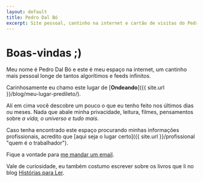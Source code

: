 ```yaml
---
layout: default
title: Pedro Dal Bó
excerpt: Site pessoal, cantinho na internet e cartão de visitas do Pedro Dal Bó.
---
```

# Boas-vindas ;)  

Meu nome é Pedro Dal Bó e este é meu espaço na internet, um cantinho mais pessoal longe de tantos algorítimos e feeds infinitos.  

Carinhosamente eu chamo este lugar de [**Ondeando**]({{ site.url }}/blog/meu-lugar-predileto/).  

Alí em cima você descobre um pouco o que eu tenho feito nos últimos dias ou meses. Nada que abale minha privacidade, leitura, filmes, pensamentos sobre _a vida, o universo e tudo mais_.  

Caso tenha encontrado este espaço procurando minhas informações profissionais, acredito que [aqui seja o lugar certo]({{ site.url }}/profissional "quem é o trabalhador").  

Fique a vontade para [me mandar um email](mailto:pedro@dalbo.me "Onde falar comigo").  

Vale de curiosidade, eu também costumo escrever sobre os livros que li no blog [Histórias para Ler](https://historiasparaler.blog.br "Onde comento livros").